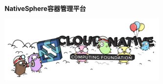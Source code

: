 ## NativeSphere容器管理平台
![native01](https://github.com/cncf/artwork/blob/master/other/illustrations/ashley-mcnamara/transparent/cncf-cloud-gophers-transparent.svg)
